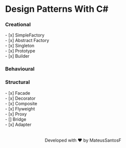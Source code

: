 # Design Patterns With C#

<h3> Creational </h3>
- [x] SimpleFactory <br>
- [x] Abstract Factory <br>
- [x] Singleton <br>
- [x] Prototype <br>
- [x] Builder <br>

<h3> Behavioural </h3>

<h3> Structural </h3>
- [x] Facade <br>
- [x] Decorator <br>
- [x] Composite <br>
- [x] Flyweight <br>
- [x] Proxy <br>
- [] Bridge <br>
- [x] Adapter <br>
<br>
<br>
<div align="center">Developed with ❤️ by MateusSantosF</div>



